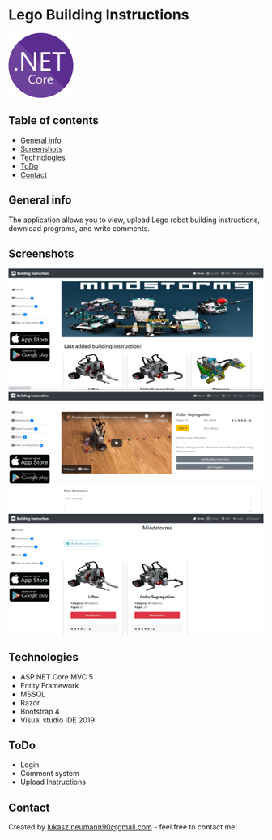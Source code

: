 # Lego Building Instructions
![Example screenshot](./aspnetcore.png)



## Table of contents
* [General info](#general-info)
* [Screenshots](#screenshots)
* [Technologies](#technologies)
* [ToDo](#ToDo)
* [Contact](#contact)

## General info
The application allows you to view, upload Lego robot building instructions, download programs, and write comments.

## Screenshots
![Example screenshot](./Screenshot1.PNG)
![Example screenshot](./Screenshot2.PNG)
![Example screenshot](./Screenshot3.PNG)

## Technologies
- ASP.NET Core MVC 5
- Entity Framework
- MSSQL
- Razor
- Bootstrap 4
- Visual studio IDE 2019


## ToDo
- Login
- Comment system
- Upload Instructions

## Contact
Created by lukasz.neumann90@gmail.com - feel free to contact me!
